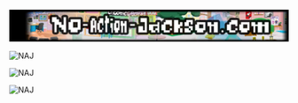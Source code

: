 ![NAJ](/docs/header.jpg)

![NAJ](/docs/images/dojo.gif)

![NAJ](/docs/images/hallway.gif)

![NAJ](/docs/images/park.gif)
